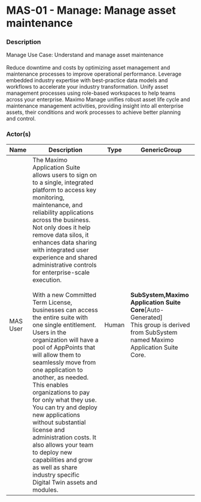 
#  MAS-01 - Manage: Manage asset maintenance





### Description

Manage Use Case: Understand and manage asset maintenance<br><br>Reduce downtime and costs by optimizing asset management and<br>maintenance processes to improve operational performance. Leverage<br>embedded industry expertise with best-practice data models and<br>workflows to accelerate your industry transformation. Unify asset<br>management processes using role-based workspaces to help teams<br>across your enterprise. Maximo Manage unifies robust asset life cycle and<br>maintenance management activities, providing insight into all enterprise<br>assets, their conditions and work processes to achieve better planning<br>and control.




### Actor(s)

| Name | Description | Type | GenericGroup |
| --- | --- | --- | --- |
| MAS User | The Maximo Application Suite allows users to sign on to a single, integrated platform to access key monitoring, maintenance, and reliability applications across the business. Not only does it help remove data silos, it enhances data sharing with integrated user experience and shared administrative controls for enterprise-scale execution.<br><br>With a new Committed Term License, businesses can access the entire suite with one single entitlement. Users in the organization will have a pool of AppPoints that will allow them to seamlessly move from one application to another, as needed. This enables organizations to pay for only what they use. You can try and deploy new applications without substantial license and administration costs. It also allows your team to deploy new capabilities and grow as well as share industry specific Digital Twin assets and modules. | Human | <div><strong>SubSystem,Maximo Application Suite Core</strong>[Auto-Generated]</div><div>This group is derived from SubSystem named Maximo Application Suite Core.</div> |













